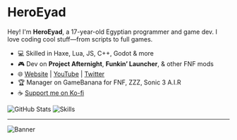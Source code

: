 # HeroEyad

Hey! I'm **HeroEyad**, a 17-year-old Egyptian programmer and game dev. I love coding cool stuff—from scripts to full games.

* 💻 Skilled in Haxe, Lua, JS, C++, Godot & more
* 🎮 Dev on **Project Afternight**, **Funkin’ Launcher**, & other FNF mods
* 🌐 [Website](https://heroeyad.xyz) | [YouTube](https://youtube.com/c/HeroEyad) | [Twitter](https://twitter.com/HeroEyad_)
* 🏆 Manager on GameBanana for FNF, ZZZ, Sonic 3 A.I.R
* ☕ [Support me on Ko-fi](https://ko-fi.com/V7V6K2H51)

![GitHub Stats](https://github-readme-stats.vercel.app/api?username=HeroEyad\&show_icons=true)
![Skills](https://skillicons.dev/icons?i=js,html,css,haxe,haxeflixel,lua,windows,python,bootstrap,discord,nodejs,vscode,github,robloxstudio,cpp,godot&perline=4)

---


![Banner](https://pbs.twimg.com/media/Gr_TTr9XkAApEn1?format=png&name=small)
